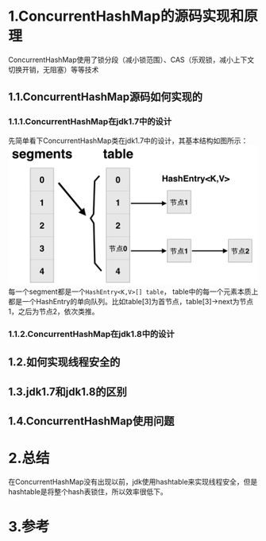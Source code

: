 # 1.ConcurrentHashMap的源码实现和原理

ConcurrentHashMap使用了锁分段（减小锁范围）、CAS（乐观锁，减小上下文切换开销，无阻塞）等等技术

## 1.1.ConcurrentHashMap源码如何实现的

### 1.1.1.ConcurrentHashMap在jdk1.7中的设计

先简单看下ConcurrentHashMap类在jdk1.7中的设计，其基本结构如图所示：
![](/static/image/764863-20160620202714522-1795796503.png)
每一个segment都是一个`HashEntry<K,V>[] table`， table中的每一个元素本质上都是一个HashEntry的单向队列。比如table[3]为首节点，table[3]->next为节点1，之后为节点2，依次类推。



### 1.1.2.ConcurrentHashMap在jdk1.8中的设计








## 1.2.如何实现线程安全的

## 1.3.jdk1.7和jdk1.8的区别

## 1.4.ConcurrentHashMap使用问题

# 2.总结
在ConcurrentHashMap没有出现以前，jdk使用hashtable来实现线程安全，但是hashtable是将整个hash表锁住，所以效率很低下。

# 3.参考


